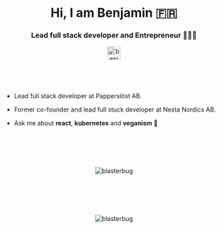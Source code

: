 <!-- @format -->

<h1 align="center">Hi, I am Benjamin 🇫🇷 </h1>
<h3 align="center">Lead full stack developer and Entrepreneur 👨🏻‍💻</h3>

<p align="center">
<a href="https://linkedin.com/in/benjaminsientzoff" target="blank"><img align="center" src="https://cdn.jsdelivr.net/npm/simple-icons@3.0.1/icons/linkedin.svg" alt="benjaminsientzoff" height="30" width="30" /></a>
</p>

<p style="height: 46px"></p>

- Lead full stack developer at Papperslöst AB.

- Former co-founder and lead full stuck developer at Nesta Nordics AB.

- Ask me about **react**, **kubernetes** and **veganism** 🥦

<div style="height: 64px"></div>

<p align="center"><img align="center" src="https://github-readme-stats.vercel.app/api/top-langs/?username=blasterbug&layout=compact" alt="blasterbug" /></p>

<div style="height: 64px"></div>

<p align="center"><img align="center" src="https://github-readme-stats.vercel.app/api?username=blasterbug&show_icons=true" alt="blasterbug" /></p>

